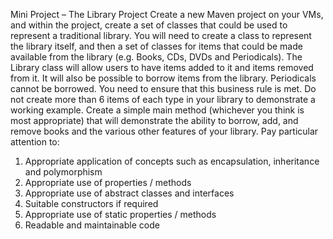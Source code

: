 Mini Project – The Library Project
Create a new Maven project on your VMs, and within the project, create a set of classes
that could be used to represent a traditional library.
You will need to create a class to represent the library itself, and then a set of classes for
items that could be made available from the library (e.g. Books, CDs, DVDs and
Periodicals).
The Library class will allow users to have items added to it and items removed from it. It
will also be possible to borrow items from the library.
Periodicals cannot be borrowed. You need to ensure that this business rule is met.
Do not create more than 6 items of each type in your library to demonstrate a working
example.
Create a simple main method (whichever you think is most appropriate) that will
demonstrate the ability to borrow, add, and remove books and the various other
features of your library.
Pay particular attention to:
1. Appropriate application of concepts such as encapsulation, inheritance and
polymorphism
2. Appropriate use of properties / methods
3. Appropriate use of abstract classes and interfaces
4. Suitable constructors if required
5. Appropriate use of static properties / methods
6. Readable and maintainable code
